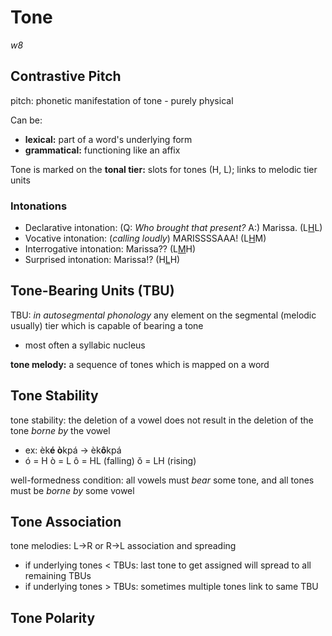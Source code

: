 # Tone

*w8*

## Contrastive Pitch

pitch: phonetic manifestation of tone - purely physical

Can be:

- **lexical:** part of a word's underlying form
- **grammatical:** functioning like an affix

Tone is marked on the **tonal tier:** slots for tones (H, L); links to melodic tier units

### Intonations

- Declarative intonation: (Q: *Who brought that present?* A:) Marissa. (L<u>H</u>L)
- Vocative intonation: (*calling loudly*) MARISSSSAAA! (L<u>H</u>M)
- Interrogative intonation: Marissa?? (L<u>M</u>H)
- Surprised intonation: Marissa!? (H<u>L</u>H)

## Tone-Bearing Units (TBU)

TBU: *in autosegmental phonology* any element on the segmental (melodic usually) tier which is capable of bearing a tone

- most often a syllabic nucleus

**tone melody:** a sequence of tones which is mapped on a word

## Tone Stability

tone stability: the deletion of a vowel does not result in the deletion of the tone *borne by* the vowel

- ex: èk**é ò**kpá → èk**ô**kpá
- ó = H	ò = L	ô = HL (falling)	ǒ = LH (rising)

well-formedness condition: all vowels must *bear* some tone, and all tones must be *borne by* some vowel

## Tone Association

tone melodies: L→R or R→L  association and spreading

- if underlying tones < TBUs: last tone to get assigned will spread to all remaining TBUs
- if underlying tones > TBUs: sometimes multiple tones link to same TBU

## Tone Polarity

